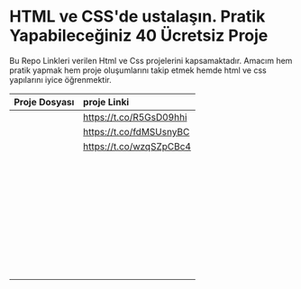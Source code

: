# HTML ve CSS'de ustalaşın. Pratik Yapabileceğiniz 40 Ücretsiz Proje

Bu Repo Linkleri verilen Html ve Css projelerini kapsamaktadır. Amacım hem pratik yapmak hem proje oluşumlarını takip etmek hemde html ve css yapılarını iyice öğrenmektir.

|Proje Dosyası|proje Linki|
|:------------|:---------|
||https://t.co/R5GsD09hhi|
||https://t.co/fdMSUsnyBC|
||https://t.co/wzqSZpCBc4|
|||
|||
|||
|||
|||
|||
|||
|||
|||
|||
|||
|||
|||
|||
|||
|||
|||
|||
|||
|||
|||
|||
|||
|||
|||
|||
|||
|||
|||
|||
|||
|||
|||
|||
|||
|||
|||
